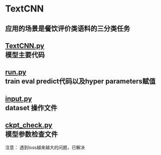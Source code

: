 # TextCNN
应用的场景是餐饮评价类语料的三分类任务  
---

[TextCNN.py](https://github.com/adowu/ado-tensorflow-models/blob/master/01_TextCNN/TextCNN.py)  
模型主要代码
---

[run.py](https://github.com/adowu/ado-tensorflow-models/blob/master/01_TextCNN/run.py)  
train eval predict代码以及hyper parameters赋值
---

[input.py](https://github.com/adowu/ado-tensorflow-models/blob/master/01_TextCNN/input.py)  
dataset 操作文件
---
[ckpt_check.py](https://github.com/adowu/ado-tensorflow-models/blob/master/01_TextCNN/ckpt_check.py)  
模型参数检查文件
---
注意： 遇到loss越来越大的问题，已解决